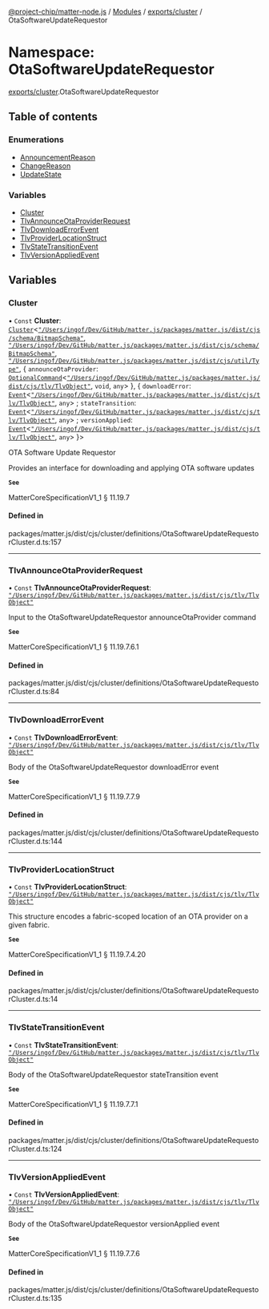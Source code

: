 [@project-chip/matter-node.js](../README.md) / [Modules](../modules.md) / [exports/cluster](exports_cluster.md) / OtaSoftwareUpdateRequestor

# Namespace: OtaSoftwareUpdateRequestor

[exports/cluster](exports_cluster.md).OtaSoftwareUpdateRequestor

## Table of contents

### Enumerations

- [AnnouncementReason](../enums/exports_cluster.OtaSoftwareUpdateRequestor.AnnouncementReason.md)
- [ChangeReason](../enums/exports_cluster.OtaSoftwareUpdateRequestor.ChangeReason.md)
- [UpdateState](../enums/exports_cluster.OtaSoftwareUpdateRequestor.UpdateState.md)

### Variables

- [Cluster](exports_cluster.OtaSoftwareUpdateRequestor.md#cluster)
- [TlvAnnounceOtaProviderRequest](exports_cluster.OtaSoftwareUpdateRequestor.md#tlvannounceotaproviderrequest)
- [TlvDownloadErrorEvent](exports_cluster.OtaSoftwareUpdateRequestor.md#tlvdownloaderrorevent)
- [TlvProviderLocationStruct](exports_cluster.OtaSoftwareUpdateRequestor.md#tlvproviderlocationstruct)
- [TlvStateTransitionEvent](exports_cluster.OtaSoftwareUpdateRequestor.md#tlvstatetransitionevent)
- [TlvVersionAppliedEvent](exports_cluster.OtaSoftwareUpdateRequestor.md#tlvversionappliedevent)

## Variables

### Cluster

• `Const` **Cluster**: [`Cluster`](exports_cluster.md#cluster)<[`"/Users/ingof/Dev/GitHub/matter.js/packages/matter.js/dist/cjs/schema/BitmapSchema"`](export._internal_.__Users_ingof_Dev_GitHub_matter_js_packages_matter_js_dist_cjs_schema_BitmapSchema_.md), [`"/Users/ingof/Dev/GitHub/matter.js/packages/matter.js/dist/cjs/schema/BitmapSchema"`](export._internal_.__Users_ingof_Dev_GitHub_matter_js_packages_matter_js_dist_cjs_schema_BitmapSchema_.md), [`"/Users/ingof/Dev/GitHub/matter.js/packages/matter.js/dist/cjs/util/Type"`](export._internal_.__Users_ingof_Dev_GitHub_matter_js_packages_matter_js_dist_cjs_util_Type_.md), { `announceOtaProvider`: [`OptionalCommand`](exports_cluster.md#optionalcommand)<[`"/Users/ingof/Dev/GitHub/matter.js/packages/matter.js/dist/cjs/tlv/TlvObject"`](export._internal_.__Users_ingof_Dev_GitHub_matter_js_packages_matter_js_dist_cjs_tlv_TlvObject_.md), `void`, `any`\>  }, { `downloadError`: [`Event`](exports_cluster.md#event)<[`"/Users/ingof/Dev/GitHub/matter.js/packages/matter.js/dist/cjs/tlv/TlvObject"`](export._internal_.__Users_ingof_Dev_GitHub_matter_js_packages_matter_js_dist_cjs_tlv_TlvObject_.md), `any`\> ; `stateTransition`: [`Event`](exports_cluster.md#event)<[`"/Users/ingof/Dev/GitHub/matter.js/packages/matter.js/dist/cjs/tlv/TlvObject"`](export._internal_.__Users_ingof_Dev_GitHub_matter_js_packages_matter_js_dist_cjs_tlv_TlvObject_.md), `any`\> ; `versionApplied`: [`Event`](exports_cluster.md#event)<[`"/Users/ingof/Dev/GitHub/matter.js/packages/matter.js/dist/cjs/tlv/TlvObject"`](export._internal_.__Users_ingof_Dev_GitHub_matter_js_packages_matter_js_dist_cjs_tlv_TlvObject_.md), `any`\>  }\>

OTA Software Update Requestor

Provides an interface for downloading and applying OTA software updates

**`See`**

MatterCoreSpecificationV1_1 § 11.19.7

#### Defined in

packages/matter.js/dist/cjs/cluster/definitions/OtaSoftwareUpdateRequestorCluster.d.ts:157

___

### TlvAnnounceOtaProviderRequest

• `Const` **TlvAnnounceOtaProviderRequest**: [`"/Users/ingof/Dev/GitHub/matter.js/packages/matter.js/dist/cjs/tlv/TlvObject"`](export._internal_.__Users_ingof_Dev_GitHub_matter_js_packages_matter_js_dist_cjs_tlv_TlvObject_.md)

Input to the OtaSoftwareUpdateRequestor announceOtaProvider command

**`See`**

MatterCoreSpecificationV1_1 § 11.19.7.6.1

#### Defined in

packages/matter.js/dist/cjs/cluster/definitions/OtaSoftwareUpdateRequestorCluster.d.ts:84

___

### TlvDownloadErrorEvent

• `Const` **TlvDownloadErrorEvent**: [`"/Users/ingof/Dev/GitHub/matter.js/packages/matter.js/dist/cjs/tlv/TlvObject"`](export._internal_.__Users_ingof_Dev_GitHub_matter_js_packages_matter_js_dist_cjs_tlv_TlvObject_.md)

Body of the OtaSoftwareUpdateRequestor downloadError event

**`See`**

MatterCoreSpecificationV1_1 § 11.19.7.7.9

#### Defined in

packages/matter.js/dist/cjs/cluster/definitions/OtaSoftwareUpdateRequestorCluster.d.ts:144

___

### TlvProviderLocationStruct

• `Const` **TlvProviderLocationStruct**: [`"/Users/ingof/Dev/GitHub/matter.js/packages/matter.js/dist/cjs/tlv/TlvObject"`](export._internal_.__Users_ingof_Dev_GitHub_matter_js_packages_matter_js_dist_cjs_tlv_TlvObject_.md)

This structure encodes a fabric-scoped location of an OTA provider on a given fabric.

**`See`**

MatterCoreSpecificationV1_1 § 11.19.7.4.20

#### Defined in

packages/matter.js/dist/cjs/cluster/definitions/OtaSoftwareUpdateRequestorCluster.d.ts:14

___

### TlvStateTransitionEvent

• `Const` **TlvStateTransitionEvent**: [`"/Users/ingof/Dev/GitHub/matter.js/packages/matter.js/dist/cjs/tlv/TlvObject"`](export._internal_.__Users_ingof_Dev_GitHub_matter_js_packages_matter_js_dist_cjs_tlv_TlvObject_.md)

Body of the OtaSoftwareUpdateRequestor stateTransition event

**`See`**

MatterCoreSpecificationV1_1 § 11.19.7.7.1

#### Defined in

packages/matter.js/dist/cjs/cluster/definitions/OtaSoftwareUpdateRequestorCluster.d.ts:124

___

### TlvVersionAppliedEvent

• `Const` **TlvVersionAppliedEvent**: [`"/Users/ingof/Dev/GitHub/matter.js/packages/matter.js/dist/cjs/tlv/TlvObject"`](export._internal_.__Users_ingof_Dev_GitHub_matter_js_packages_matter_js_dist_cjs_tlv_TlvObject_.md)

Body of the OtaSoftwareUpdateRequestor versionApplied event

**`See`**

MatterCoreSpecificationV1_1 § 11.19.7.7.6

#### Defined in

packages/matter.js/dist/cjs/cluster/definitions/OtaSoftwareUpdateRequestorCluster.d.ts:135

